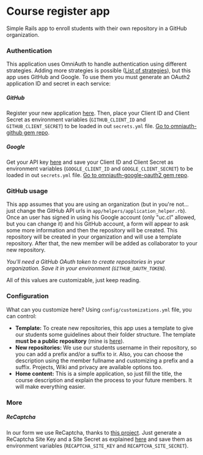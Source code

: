 # Course register app

Simple Rails app to enroll students with their own repository in a GitHub organization.

### Authentication

This application uses OmniAuth to handle authentication using different strategies. Adding more strategies is possible ([List of strategies](https://github.com/omniauth/omniauth/wiki/List-of-Strategies)), but this app uses GitHub and Google. To use them you must generate an OAuth2 application ID and secret in each service:

##### GitHub

Register your new application [here](https://github.com/settings/applications/new). Then, place your Client ID and Client Secret as environment variables (`GITHUB_CLIENT_ID` and `GITHUB_CLIENT_SECRET`) to be loaded in out `secrets.yml` file. [Go to omniauth-github gem repo](https://github.com/intridea/omniauth-github).

##### Google

Get your API key [here](https://code.google.com/apis/console/) and save your Client ID and Client Secret as environment variables (`GOOGLE_CLIENT_ID` and `GOOGLE_CLIENT_SECRET`) to be loaded in out `secrets.yml` file. [Go to omniauth-google-oauth2 gem repo](https://github.com/zquestz/omniauth-google-oauth2).

### GitHub usage

This app assumes that you are using an organization (but in you're not... just change the GitHub API urls in `app/helpers/application_helper.rb`). Once an user has signed in using his Google account (only "uc.cl" allowed, but you can change it) and his GitHub account, a form will appear to ask some more information and then the repository will be created. This repository will be created in your organization and will use a template repository. After that, the new member will be added as collaborator to your new repository.

*You'll need a GitHub OAuth token to create repositories in your organization. Save it in your environment (`GITHUB_OAUTH_TOKEN`).*

All of this values are customizable, just keep reading.

### Configuration

What can you customize here? Using `config/customizations.yml` file, you can control:

* **Template:** To create new repositories, this app uses a template to give our students some guidelines about their folder structure. The template **must be a public repository** (mine is [here](https://github.com/aaossa/IIC2233-student-template)).
* **New repositories:** We use our students username in their repository, so you can add a prefix and/or a suffix to ir. Also, you can choose the description using the member fullname and customizing a prefix and a suffix. Projects, Wiki and privacy are available options too.
* **Home content:** This is a simple application, so just fill the title, the course description and explain the process to your future members. It will make everything easier.

### More

##### ReCaptcha

In our form we use ReCaptcha, thanks to [this project](https://github.com/ambethia/recaptcha). Just generate a ReCaptcha Site Key and a Site Secret as explained [here](https://www.google.com/recaptcha/admin) and save them as environment variables (`RECAPTCHA_SITE_KEY` and `RECAPTCHA_SITE_SECRET`).

